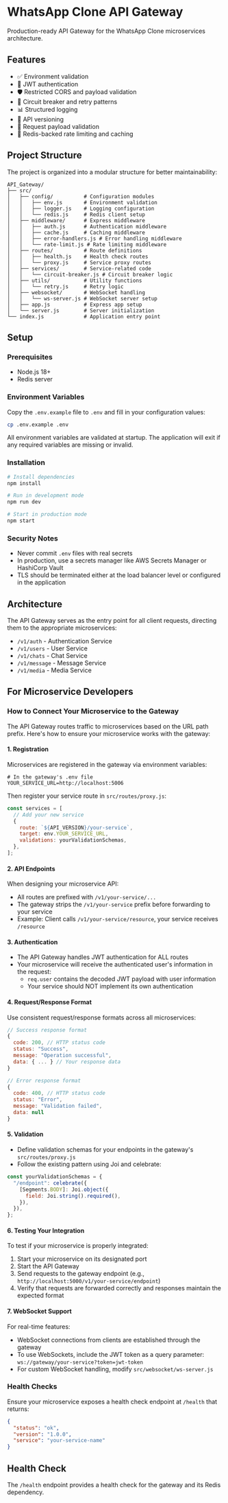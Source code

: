 # WhatsApp Clone API Gateway

Production-ready API Gateway for the WhatsApp Clone microservices architecture.

## Features

- ✅ Environment validation
- 🔐 JWT authentication
- 🛡️ Restricted CORS and payload validation
- 🔄 Circuit breaker and retry patterns
- 📊 Structured logging
- 🧰 API versioning
- 📝 Request payload validation
- 💾 Redis-backed rate limiting and caching

## Project Structure

The project is organized into a modular structure for better maintainability:

```
API_Gateway/
├── src/
│   ├── config/          # Configuration modules
│   │   ├── env.js       # Environment validation
│   │   ├── logger.js    # Logging configuration
│   │   └── redis.js     # Redis client setup
│   ├── middleware/      # Express middleware
│   │   ├── auth.js      # Authentication middleware
│   │   ├── cache.js     # Caching middleware
│   │   ├── error-handlers.js # Error handling middleware
│   │   └── rate-limit.js # Rate limiting middleware
│   ├── routes/          # Route definitions
│   │   ├── health.js    # Health check routes
│   │   └── proxy.js     # Service proxy routes
│   ├── services/        # Service-related code
│   │   └── circuit-breaker.js # Circuit breaker logic
│   ├── utils/           # Utility functions
│   │   └── retry.js     # Retry logic
│   ├── websocket/       # WebSocket handling
│   │   └── ws-server.js # WebSocket server setup
│   ├── app.js           # Express app setup
│   └── server.js        # Server initialization
└── index.js             # Application entry point
```

## Setup

### Prerequisites

- Node.js 18+
- Redis server

### Environment Variables

Copy the `.env.example` file to `.env` and fill in your configuration values:

```bash
cp .env.example .env
```

All environment variables are validated at startup. The application will exit if any required variables are missing or invalid.

### Installation

```bash
# Install dependencies
npm install

# Run in development mode
npm run dev

# Start in production mode
npm start
```

### Security Notes

- Never commit `.env` files with real secrets
- In production, use a secrets manager like AWS Secrets Manager or HashiCorp Vault
- TLS should be terminated either at the load balancer level or configured in the application

## Architecture

The API Gateway serves as the entry point for all client requests, directing them to the appropriate microservices:

- `/v1/auth` - Authentication Service
- `/v1/users` - User Service
- `/v1/chats` - Chat Service
- `/v1/message` - Message Service
- `/v1/media` - Media Service

## For Microservice Developers

### How to Connect Your Microservice to the Gateway

The API Gateway routes traffic to microservices based on the URL path prefix. Here's how to ensure your microservice works with the gateway:

#### 1. Registration

Microservices are registered in the gateway via environment variables:

```
# In the gateway's .env file
YOUR_SERVICE_URL=http://localhost:5006
```

Then register your service route in `src/routes/proxy.js`:

```javascript
const services = [
  // Add your new service
  {
    route: `${API_VERSION}/your-service`,
    target: env.YOUR_SERVICE_URL,
    validations: yourValidationSchemas,
  },
];
```

#### 2. API Endpoints

When designing your microservice API:

- All routes are prefixed with `/v1/your-service/...`
- The gateway strips the `/v1/your-service` prefix before forwarding to your service
- Example: Client calls `/v1/your-service/resource`, your service receives `/resource`

#### 3. Authentication

- The API Gateway handles JWT authentication for ALL routes
- Your microservice will receive the authenticated user's information in the request:
  - `req.user` contains the decoded JWT payload with user information
  - Your service should NOT implement its own authentication

#### 4. Request/Response Format

Use consistent request/response formats across all microservices:

```javascript
// Success response format
{
  code: 200, // HTTP status code
  status: "Success",
  message: "Operation successful",
  data: { ... } // Your response data
}

// Error response format
{
  code: 400, // HTTP status code
  status: "Error",
  message: "Validation failed",
  data: null
}
```

#### 5. Validation

- Define validation schemas for your endpoints in the gateway's `src/routes/proxy.js`
- Follow the existing pattern using Joi and celebrate:

```javascript
const yourValidationSchemas = {
  "/endpoint": celebrate({
    [Segments.BODY]: Joi.object({
      field: Joi.string().required(),
    }),
  }),
};
```

#### 6. Testing Your Integration

To test if your microservice is properly integrated:

1. Start your microservice on its designated port
2. Start the API Gateway
3. Send requests to the gateway endpoint (e.g., `http://localhost:5000/v1/your-service/endpoint`)
4. Verify that requests are forwarded correctly and responses maintain the expected format

#### 7. WebSocket Support

For real-time features:

- WebSocket connections from clients are established through the gateway
- To use WebSockets, include the JWT token as a query parameter: `ws://gateway/your-service?token=jwt-token`
- For custom WebSocket handling, modify `src/websocket/ws-server.js`

### Health Checks

Ensure your microservice exposes a health check endpoint at `/health` that returns:

```json
{
  "status": "ok",
  "version": "1.0.0",
  "service": "your-service-name"
}
```

## Health Check

The `/health` endpoint provides a health check for the gateway and its Redis dependency.
